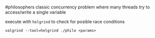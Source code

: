 #philosophers
classic concurrency problem where many threads try to access/write a single variable

execute with `helgrind` to check for posible race conditions
```
valgrind --tool=helgrind ./philo <params>
```
